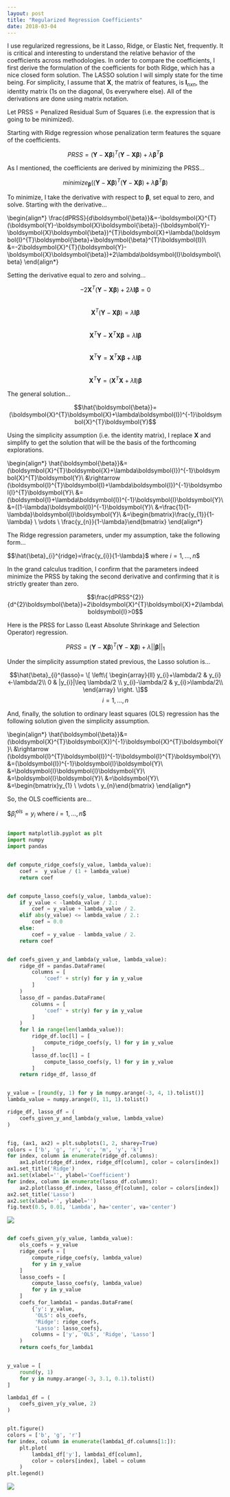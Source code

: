```yaml
---
layout: post
title: "Regularized Regression Coefficients"
date: 2018-03-04
---
```


I use regularized regressions, be it Lasso, Ridge, or Elastic Net, frequently. It is critical and interesting to understand the relative behavior of the coefficients across methodologies. In order to compare the coefficients, I first derive the formulation of the coefficients for both Ridge, which has a nice closed form solution. The LASSO solution I will simply state for the time being. For simplicity, I assume that $\boldsymbol{X}$, the matrix of features, is $\boldsymbol{I}_{nxn}$, the identity matrix (1s on the diagonal, 0s everywhere else). All of the derivations are done using matrix notation.

Let PRSS = Penalized Residual Sum of Squares (i.e. the expression that is going to be minimized).

Starting with Ridge regression whose penalization term features the square of the coefficients.

$$PRSS=(\boldsymbol{Y}-\boldsymbol{X}\boldsymbol{\beta})^{T}(\boldsymbol{Y}-\boldsymbol{X}\boldsymbol{\beta})+\lambda\boldsymbol{\beta}^{T}\boldsymbol{\beta}$$

As I mentioned, the coefficients are derived by minimizing the PRSS...

$$minimize_{\boldsymbol{\beta}}\Big((\boldsymbol{Y}-\boldsymbol{X}\boldsymbol{\beta})^{T}(\boldsymbol{Y}-\boldsymbol{X}\boldsymbol{\beta})+\lambda\boldsymbol{\beta}^{T}\boldsymbol{\beta}\Big)$$

To minimize, I take the derivative with respect to $\boldsymbol{\beta}$, set equal to zero, and solve. Starting with the derivative...

\begin{align*}
\frac{dPRSS}{d\boldsymbol{\beta}}&=-\boldsymbol{X}^{T}(\boldsymbol{Y}-\boldsymbol{X}\boldsymbol{\beta})-(\boldsymbol{Y}-\boldsymbol{X}\boldsymbol{\beta})^{T}\boldsymbol{X}+\lambda(\boldsymbol{I}^{T}\boldsymbol{\beta}+\boldsymbol{\beta}^{T}\boldsymbol{I})\\
&=-2\boldsymbol{X}^{T}(\boldsymbol{Y}-\boldsymbol{X}\boldsymbol{\beta})+2\lambda\boldsymbol{I}\boldsymbol{\beta}
\end{align*}

Setting the derivative equal to zero and solving...

$$-2\boldsymbol{X}^{T}(\boldsymbol{Y}-\boldsymbol{X}\boldsymbol{\beta})+2\lambda\boldsymbol{I}\boldsymbol{\beta}=0$$<br/>
$$\boldsymbol{X}^{T}(\boldsymbol{Y}-\boldsymbol{X}\boldsymbol{\beta})=\lambda\boldsymbol{I}\boldsymbol{\beta}$$<br/>
$$\boldsymbol{X}^{T}\boldsymbol{Y}-\boldsymbol{X}^{T}\boldsymbol{X}\boldsymbol{\beta}=\lambda\boldsymbol{I}\boldsymbol{\beta}$$<br/>
$$\boldsymbol{X}^{T}\boldsymbol{Y}=\boldsymbol{X}^{T}\boldsymbol{X}\boldsymbol{\beta}+\lambda\boldsymbol{I}\boldsymbol{\beta}$$<br/>
$$\boldsymbol{X}^{T}\boldsymbol{Y}=(\boldsymbol{X}^{T}\boldsymbol{X}+\lambda\boldsymbol{I})\boldsymbol{\beta}$$

The general solution...

$$\hat{\boldsymbol{\beta}}=(\boldsymbol{X}^{T}\boldsymbol{X}+\lambda\boldsymbol{I})^{-1}\boldsymbol{X}^{T}\boldsymbol{Y}$$

Using the simplicity assumption (i.e. the identity matrix), I replace $\boldsymbol{X}$ and simplify to get the solution that will be the basis of the forthcoming explorations.

\begin{align*}
\hat{\boldsymbol{\beta}}&=(\boldsymbol{X}^{T}\boldsymbol{X}+\lambda\boldsymbol{I})^{-1}\boldsymbol{X}^{T}\boldsymbol{Y}\\
&\rightarrow (\boldsymbol{I}^{T}\boldsymbol{I}+\lambda\boldsymbol{I})^{-1}\boldsymbol{I}^{T}\boldsymbol{Y}\\
&=(\boldsymbol{I}+\lambda\boldsymbol{I})^{-1}\boldsymbol{I}\boldsymbol{Y}\\
&=((1-\lambda)\boldsymbol{I})^{-1}\boldsymbol{Y}\\
&=\frac{1}{1-\lambda}\boldsymbol{I}\boldsymbol{Y}\\
&=\begin{bmatrix}\frac{y_{1}}{1-\lambda} \\ \vdots \\ \frac{y_{n}}{1-\lambda}\end{bmatrix}
\end{align*}

The Ridge regression parameters, under my assumption, take the following form...

$$\hat{\beta}_{i}^{ridge}=\frac{y_{i}}{1-\lambda}$ where $i=1,\dots,n$$

In the grand calculus tradition, I confirm that the parameters indeed minimize the PRSS by taking the second derivative and confirming that it is strictly greater than zero.

$$\frac{dPRSS^{2}}{d^{2}\boldsymbol{\beta}}=2\boldsymbol{X}^{T}\boldsymbol{X}+2\lambda\boldsymbol{I}>0$$

Here is the PRSS for Lasso (Least Absolute Shrinkage and Selection Operator) regression.

$$PRSS=(\boldsymbol{Y}-\boldsymbol{X}\boldsymbol{\beta})^{T}(\boldsymbol{Y}-\boldsymbol{X}\boldsymbol{\beta})+\lambda||\boldsymbol{\beta}||_{1}$$

Under the simplicity assumption stated previous, the Lasso solution is...

$$\hat{\beta}_{i}^{lasso}=
\[   \left\{
\begin{array}{ll}
      y_{i}+\lambda/2 & y_{i}<-\lambda/2\\
      0 & |y_{i}|\leq \lambda/2 \\
      y_{i}-\lambda/2 & y_{i}>\lambda/2\\
\end{array} 
\right. \]$$
$$i=1,\dots,n$$

And, finally, the solution to ordinary least squares (OLS) regression has the following solution given the simplicity assumption.

\begin{align*}
\hat{\boldsymbol{\beta}}&=(\boldsymbol{X}^{T}\boldsymbol{X})^{-1}\boldsymbol{X}^{T}\boldsymbol{Y}\\
&\rightarrow (\boldsymbol{I}^{T}\boldsymbol{I})^{-1}\boldsymbol{I}^{T}\boldsymbol{Y}\\
&=(\boldsymbol{I})^{-1}\boldsymbol{I}\boldsymbol{Y}\\
&=\boldsymbol{I}\boldsymbol{I}\boldsymbol{Y}\\
&=\boldsymbol{I}\boldsymbol{Y}\\
&=\boldsymbol{Y}\\
&=\begin{bmatrix}y_{1} \\ \vdots \\ y_{n}\end{bmatrix}
\end{align*}

So, the OLS coefficients are...

$$\hat{\beta}_{i}^{ols}=y_{i}$ where $i=1,\dots,n$$

```python

import matplotlib.pyplot as plt
import numpy
import pandas


def compute_ridge_coefs(y_value, lambda_value):
    coef =  y_value / (1 + lambda_value)
    return coef


def compute_lasso_coefs(y_value, lambda_value):
    if y_value < -lambda_value / 2.:
        coef = y_value + lambda_value / 2.
    elif abs(y_value) <= lambda_value / 2.:
        coef = 0.0
    else:
        coef = y_value - lambda_value / 2.
    return coef


def coefs_given_y_and_lambda(y_value, lambda_value):
    ridge_df = pandas.DataFrame(
        columns = [
            'coef' + str(y) for y in y_value
        ]
    )
    lasso_df = pandas.DataFrame(
        columns = [
            'coef' + str(y) for y in y_value
        ]
    )
    for l in range(len(lambda_value)):
        ridge_df.loc[l] = [
            compute_ridge_coefs(y, l) for y in y_value
        ]
        lasso_df.loc[l] = [
            compute_lasso_coefs(y, l) for y in y_value
        ]
    return ridge_df, lasso_df

```


```python

y_value = [round(y, 1) for y in numpy.arange(-3, 4, 1).tolist()]
lambda_value = numpy.arange(0, 11, 1).tolist()

ridge_df, lasso_df = (
    coefs_given_y_and_lambda(y_value, lambda_value)
)

```


```python

fig, (ax1, ax2) = plt.subplots(1, 2, sharey=True)
colors = ['b', 'g', 'r', 'c', 'm', 'y', 'k']
for index, column in enumerate(ridge_df.columns):
    ax1.plot(ridge_df.index, ridge_df[column], color = colors[index])
ax1.set_title('Ridge')
ax1.set(xlabel='', ylabel='Coefficient')
for index, column in enumerate(lasso_df.columns):
    ax2.plot(lasso_df.index, lasso_df[column], color = colors[index])
ax2.set_title('Lasso')
ax2.set(xlabel='', ylabel='')
fig.text(0.5, 0.01, 'Lambda', ha='center', va='center')

```


![](/images/2018-03-04-aaron-jones-regularized-coefficients_files/figure-markdown_github/output_5_1.png)



```python

def coefs_given_y(y_value, lambda_value):
    ols_coefs = y_value
    ridge_coefs = [
        compute_ridge_coefs(y, lambda_value)
        for y in y_value
    ]
    lasso_coefs = [
        compute_lasso_coefs(y, lambda_value)
        for y in y_value
    ]
    coefs_for_lambda1 = pandas.DataFrame(
        {'y': y_value,
         'OLS': ols_coefs,
         'Ridge': ridge_coefs,
         'Lasso': lasso_coefs},
        columns = ['y', 'OLS', 'Ridge', 'Lasso']
    )
    return coefs_for_lambda1

```


```python

y_value = [
    round(y, 1)
    for y in numpy.arange(-3, 3.1, 0.1).tolist()
]

lambda1_df = (
    coefs_given_y(y_value, 2)
)

```


```python

plt.figure()
colors = ['b', 'g', 'r']
for index, column in enumerate(lambda1_df.columns[1:]):
    plt.plot(
        lambda1_df['y'], lambda1_df[column],
        color = colors[index], label = column
    )
plt.legend()

```


![](/images/2018-03-04-aaron-jones-regularized-coefficients_files/figure-markdown_github/output_8_1.png)


